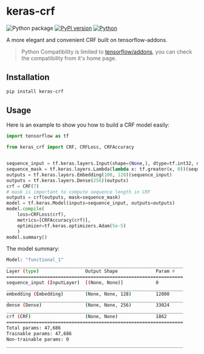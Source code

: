 # keras-crf

![Python package](https://github.com/luozhouyang/keras-crf/workflows/Python%20package/badge.svg)
[![PyPI version](https://badge.fury.io/py/keras-crf.svg)](https://badge.fury.io/py/keras-crf)
[![Python](https://img.shields.io/pypi/pyversions/keras-crf.svg?style=plastic)](https://badge.fury.io/py/keras-crf)

A more elegant and convenient CRF built on tensorflow-addons.


> Python Compatibility is limited to [tensorflow/addons](https://github.com/tensorflow/addons), you can check the compatibility from it's home page.

## Installation

```bash
pip install keras-crf
```

## Usage

Here is an example to show you how to build a CRF model easily:

```python
import tensorflow as tf

from keras_crf import CRF, CRFLoss, CRFAccuracy


sequence_input = tf.keras.layers.Input(shape=(None,), dtype=tf.int32, name='sequence_input')
sequence_mask = tf.keras.layers.Lambda(lambda x: tf.greater(x, 0))(sequence_input)
outputs = tf.keras.layers.Embedding(100, 128)(sequence_input)
outputs = tf.keras.layers.Dense(256)(outputs)
crf = CRF(7)
# mask is important to compute sequence length in CRF
outputs = crf(outputs, mask=sequence_mask)
model = tf.keras.Model(inputs=sequence_input, outputs=outputs)
model.compile(
    loss=CRFLoss(crf),
    metrics=[CRFAccuracy(crf)],
    optimizer=tf.keras.optimizers.Adam(5e-5)
    )
model.summary()
```

The model summary:

```bash
Model: "functional_1"
_________________________________________________________________
Layer (type)                 Output Shape              Param #   
=================================================================
sequence_input (InputLayer)  [(None, None)]            0         
_________________________________________________________________
embedding (Embedding)        (None, None, 128)         12800     
_________________________________________________________________
dense (Dense)                (None, None, 256)         33024     
_________________________________________________________________
crf (CRF)                    (None, None)              1862      
=================================================================
Total params: 47,686
Trainable params: 47,686
Non-trainable params: 0
_________________________________________________________________
```
